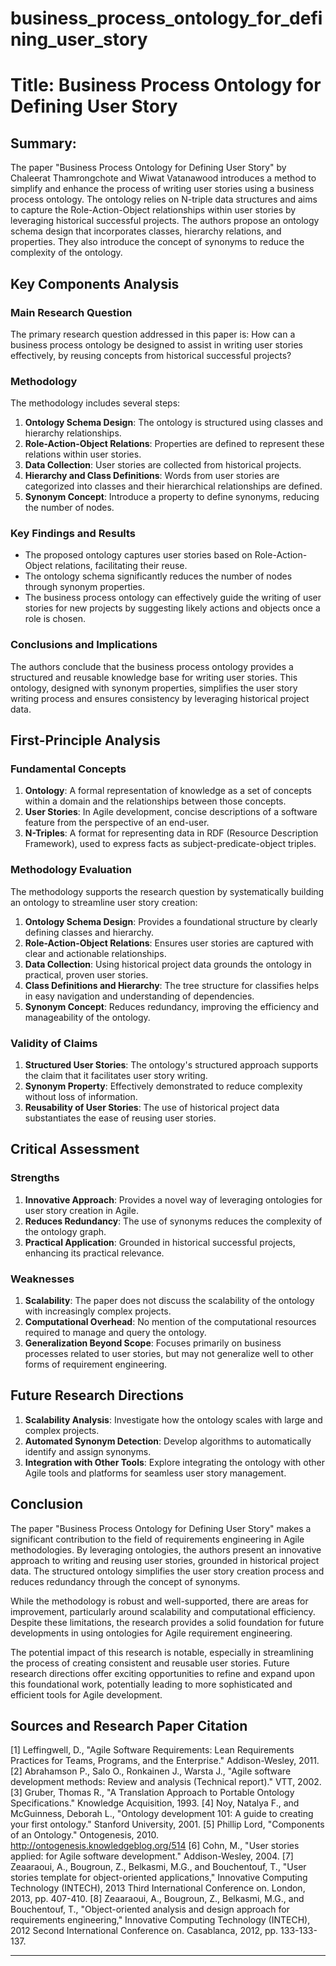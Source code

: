 # business_process_ontology_for_defining_user_story

# Title: Business Process Ontology for Defining User Story

## Summary:
The paper "Business Process Ontology for Defining User Story" by Chaleerat Thamrongchote and Wiwat Vatanawood introduces a method to simplify and enhance the process of writing user stories using a business process ontology. The ontology relies on N-triple data structures and aims to capture the Role-Action-Object relationships within user stories by leveraging historical successful projects. The authors propose an ontology schema design that incorporates classes, hierarchy relations, and properties. They also introduce the concept of synonyms to reduce the complexity of the ontology.

## Key Components Analysis

### Main Research Question
The primary research question addressed in this paper is: How can a business process ontology be designed to assist in writing user stories effectively, by reusing concepts from historical successful projects?

### Methodology
The methodology includes several steps:
1. **Ontology Schema Design**: The ontology is structured using classes and hierarchy relationships.
2. **Role-Action-Object Relations**: Properties are defined to represent these relations within user stories.
3. **Data Collection**: User stories are collected from historical projects.
4. **Hierarchy and Class Definitions**: Words from user stories are categorized into classes and their hierarchical relationships are defined.
5. **Synonym Concept**: Introduce a property to define synonyms, reducing the number of nodes.

### Key Findings and Results
- The proposed ontology captures user stories based on Role-Action-Object relations, facilitating their reuse.
- The ontology schema significantly reduces the number of nodes through synonym properties.
- The business process ontology can effectively guide the writing of user stories for new projects by suggesting likely actions and objects once a role is chosen.

### Conclusions and Implications
The authors conclude that the business process ontology provides a structured and reusable knowledge base for writing user stories. This ontology, designed with synonym properties, simplifies the user story writing process and ensures consistency by leveraging historical project data.

## First-Principle Analysis

### Fundamental Concepts
1. **Ontology**: A formal representation of knowledge as a set of concepts within a domain and the relationships between those concepts.
2. **User Stories**: In Agile development, concise descriptions of a software feature from the perspective of an end-user.
3. **N-Triples**: A format for representing data in RDF (Resource Description Framework), used to express facts as subject-predicate-object triples.

### Methodology Evaluation
The methodology supports the research question by systematically building an ontology to streamline user story creation:
1. **Ontology Schema Design**: Provides a foundational structure by clearly defining classes and hierarchy.
2. **Role-Action-Object Relations**: Ensures user stories are captured with clear and actionable relationships.
3. **Data Collection**: Using historical project data grounds the ontology in practical, proven user stories.
4. **Class Definitions and Hierarchy**: The tree structure for classifies helps in easy navigation and understanding of dependencies.
5. **Synonym Concept**: Reduces redundancy, improving the efficiency and manageability of the ontology.

### Validity of Claims
1. **Structured User Stories**: The ontology's structured approach supports the claim that it facilitates user story writing.
2. **Synonym Property**: Effectively demonstrated to reduce complexity without loss of information.
3. **Reusability of User Stories**: The use of historical project data substantiates the ease of reusing user stories.

## Critical Assessment

### Strengths
1. **Innovative Approach**: Provides a novel way of leveraging ontologies for user story creation in Agile.
2. **Reduces Redundancy**: The use of synonyms reduces the complexity of the ontology graph.
3. **Practical Application**: Grounded in historical successful projects, enhancing its practical relevance.

### Weaknesses
1. **Scalability**: The paper does not discuss the scalability of the ontology with increasingly complex projects.
2. **Computational Overhead**: No mention of the computational resources required to manage and query the ontology.
3. **Generalization Beyond Scope**: Focuses primarily on business processes related to user stories, but may not generalize well to other forms of requirement engineering.

## Future Research Directions

1. **Scalability Analysis**: Investigate how the ontology scales with large and complex projects.
2. **Automated Synonym Detection**: Develop algorithms to automatically identify and assign synonyms.
3. **Integration with Other Tools**: Explore integrating the ontology with other Agile tools and platforms for seamless user story management.

## Conclusion

The paper "Business Process Ontology for Defining User Story" makes a significant contribution to the field of requirements engineering in Agile methodologies. By leveraging ontologies, the authors present an innovative approach to writing and reusing user stories, grounded in historical project data. The structured ontology simplifies the user story creation process and reduces redundancy through the concept of synonyms.

While the methodology is robust and well-supported, there are areas for improvement, particularly around scalability and computational efficiency. Despite these limitations, the research provides a solid foundation for future developments in using ontologies for Agile requirement engineering.

The potential impact of this research is notable, especially in streamlining the process of creating consistent and reusable user stories. Future research directions offer exciting opportunities to refine and expand upon this foundational work, potentially leading to more sophisticated and efficient tools for Agile development.

## Sources and Research Paper Citation
[1] Leffingwell, D., "Agile Software Requirements: Lean Requirements Practices for Teams, Programs, and the Enterprise." Addison-Wesley, 2011.
[2] Abrahamson P., Salo O., Ronkainen J., Warsta J., "Agile software development methods: Review and analysis (Technical report)." VTT, 2002.
[3] Gruber, Thomas R., "A Translation Approach to Portable Ontology Specifications." Knowledge Acquisition, 1993.
[4] Noy, Natalya F., and McGuinness, Deborah L., "Ontology development 101: A guide to creating your first ontology." Stanford University, 2001.
[5] Phillip Lord, "Components of an Ontology." Ontogenesis, 2010. http://ontogenesis.knowledgeblog.org/514
[6] Cohn, M., "User stories applied: for Agile software development." Addison-Wesley, 2004.
[7] Zeaaraoui, A., Bougroun, Z., Belkasmi, M.G., and Bouchentouf, T., "User stories template for object-oriented applications," Innovative Computing Technology (INTECH), 2013 Third International Conference on. London, 2013, pp. 407-410.
[8] Zeaaraoui, A., Bougroun, Z., Belkasmi, M.G., and Bouchentouf, T., "Object-oriented analysis and design approach for requirements engineering," Innovative Computing Technology (INTECH), 2012 Second International Conference on. Casablanca, 2012, pp. 133-133-137.

___